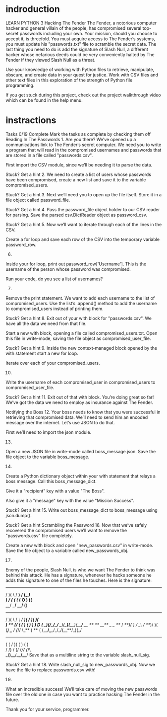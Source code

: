 # indroduction

LEARN PYTHON 3
Hacking The Fender
The Fender, a notorious computer hacker and general villain of the people, has compromised several top-secret passwords including your own. Your mission, should you choose to accept it, is threefold. You must acquire access to The Fender‘s systems, you must update his "passwords.txt" file to scramble the secret data. The last thing you need to do is add the signature of Slash Null, a different hacker whose nefarious deeds could be very conveniently halted by The Fender if they viewed Slash Null as a threat.

Use your knowledge of working with Python files to retrieve, manipulate, obscure, and create data in your quest for justice. Work with CSV files and other text files in this exploration of the strength of Python file programming.

If you get stuck during this project, check out the project walkthrough video which can be found in the help menu.

# instractions

Tasks
0/19 Complete
Mark the tasks as complete by checking them off
Reading In The Passwords 1.
Are you there? We’ve opened up a communications link to The Fender‘s secret computer. We need you to write a program that will read in the compromised usernames and passwords that are stored in a file called "passwords.csv".

First import the CSV module, since we’ll be needing it to parse the data.

Stuck? Get a hint 2.
We need to create a list of users whose passwords have been compromised, create a new list and save it to the variable compromised_users.

Stuck? Get a hint 3.
Next we’ll need you to open up the file itself. Store it in a file object called password_file.

Stuck? Get a hint 4.
Pass the password_file object holder to our CSV reader for parsing. Save the parsed csv.DictReader object as password_csv.

Stuck? Get a hint 5.
Now we’ll want to iterate through each of the lines in the CSV.

Create a for loop and save each row of the CSV into the temporary variable password_row.

6.
Inside your for loop, print out password_row['Username']. This is the username of the person whose password was compromised.

Run your code, do you see a list of usernames?

7.
Remove the print statement. We want to add each username to the list of compromised_users. Use the list’s .append() method to add the username to compromised_users instead of printing them.

Stuck? Get a hint 8.
Exit out of your with block for "passwords.csv". We have all the data we need from that file.

Start a new with block, opening a file called compromised_users.txt. Open this file in write-mode, saving the file object as compromised_user_file.

Stuck? Get a hint 9.
Inside the new context-managed block opened by the with statement start a new for loop.

Iterate over each of your compromised_users.

10.
Write the username of each compromised_user in compromised_users to compromised_user_file.

Stuck? Get a hint 11.
Exit out of that with block. You’re doing great so far! We’ve got the data we need to employ as insurance against The Fender.

Notifying the Boss 12.
Your boss needs to know that you were successful in retrieving that compromised data. We’ll need to send him an encoded message over the internet. Let’s use JSON to do that.

First we’ll need to import the json module.

13.
Open a new JSON file in write-mode called boss_message.json. Save the file object to the variable boss_message.

14.
Create a Python dictionary object within your with statement that relays a boss message. Call this boss_message_dict.

Give it a "recipient" key with a value "The Boss".

Also give it a "message" key with the value "Mission Success".

Stuck? Get a hint 15.
Write out boss_message_dict to boss_message using json.dump().

Stuck? Get a hint
Scrambling the Password 16.
Now that we’ve safely recovered the compromised users we’ll want to remove the "passwords.csv" file completely.

Create a new with block and open "new_passwords.csv" in write-mode. Save the file object to a variable called new_passwords_obj.

17.
Enemy of the people, Slash Null, is who we want The Fender to think was behind this attack. He has a signature, whenever he hacks someone he adds this signature to one of the files he touches. Here is the signature:

---

/ )( \ / **) / \(\_ _)  
) \/ ( ( (_ \( O ) )(  
\_\_**/ \_**/ \_\_/ (**)

---

/ )( \ / _\ / **)( / )( **)( \
) ** (/ \( (** ) ( ) _) ) D (
\_)(_/\_/\_/ \_**)(**\_)(\_**\_)(\_\_**/
\_**\_ ** ** \_\_** _ \_
**_ / _**)( ) / \_\ / **_)/ )( \
(_**) \_** \/ (_/\/ \\_** \) ** (
(\_\_**/\_**\_/\_/\_/(\_\_**/\_)(\_/

---

( ( \/ )( \( ) ( )  
/ /) \/ (/ (_/\/ (_/\  
\_)**)\_\_**/\_**\_/\_\_**/
Save that as a multiline string to the variable slash_null_sig.

Stuck? Get a hint 18.
Write slash_null_sig to new_passwords_obj. Now we have the file to replace passwords.csv with!

19.
What an incredible success! We’ll take care of moving the new passwords file over the old one in case you want to practice hacking The Fender in the future.

Thank you for your service, programmer.
